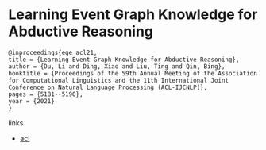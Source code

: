 # Learning Event Graph Knowledge for Abductive Reasoning

```
@inproceedings{ege_acl21,
title = {Learning Event Graph Knowledge for Abductive Reasoning},
author = {Du, Li and Ding, Xiao and Liu, Ting and Qin, Bing},
booktitle = {Proceedings of the 59th Annual Meeting of the Association for Computational Linguistics and the 11th International Joint Conference on Natural Language Processing (ACL-IJCNLP)},
pages = {5181--5190},
year = {2021}
}
```

links
- [acl](https://aclanthology.org/2021.acl-long.403)
